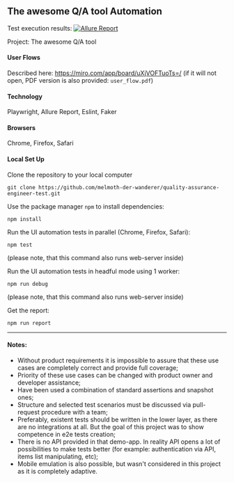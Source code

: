 ## The awesome Q/A tool Automation
Test execution results: [![Allure Report](https://img.shields.io/badge/Allure%20Report-deployed-yellowgreen)](https://melmoth-der-wanderer.github.io/quality-assurance-engineer-test/)

Project: The awesome Q/A tool

#### User Flows
Described here: https://miro.com/app/board/uXjVOFTuoTs=/
(if it will not open, PDF version is also provided: `user_flow.pdf`)

#### Technology
Playwright, Allure Report, Eslint, Faker

#### Browsers
Chrome, Firefox, Safari

#### Local Set Up

Clone the repository to your local computer
```
git clone https://github.com/melmoth-der-wanderer/quality-assurance-engineer-test.git
```

Use the package manager `npm` to install dependencies:
```
npm install
```

Run the UI automation tests in parallel (Chrome, Firefox, Safari):
```
npm test
```
(please note, that this command also runs web-server inside)

Run the UI automation tests in headful mode using 1 worker:
```
npm run debug
```
(please note, that this command also runs web-server inside)

Get the report:
```
npm run report
```
---

#### Notes:

- Without product requirements it is impossible to assure that these use cases are completely correct and provide full coverage;
- Priority of these use cases can be changed with product owner and developer assistance;
- Have been used a combination of standard assertions and snapshot ones;
- Structure and selected test scenarios must be discussed via pull-request procedure with a team;
- Preferably, existent tests should be written in the lower layer, as there are no integrations at all. But the goal of this project was to show competence in e2e tests creation;
- There is no API provided in that demo-app. In reality API opens a lot of possibilities to make tests better (for example: authentication via API, items list manipulating, etc);
- Mobile emulation is also possible, but wasn't considered in this project as it is completely adaptive.